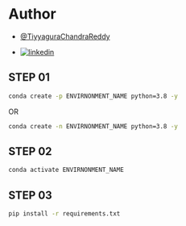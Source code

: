 # Author

- [@TiyyaguraChandraReddy](https://www.github.com/TiyyaguraChandraReddy)

- [![linkedin](https://img.shields.io/badge/linkedin-0A66C2?style=for-the-badge&logo=linkedin&logoColor=white)](https://www.linkedin.com/in/tiyyagurachandrareddy)

## STEP 01

```bash
conda create -p ENVIRNONMENT_NAME python=3.8 -y
```

OR

```bash
conda create -n ENVIRNONMENT_NAME python=3.8 -y
```

## STEP 02

```bash
conda activate ENVIRNONMENT_NAME
```

## STEP 03

```bash
pip install -r requirements.txt
```
